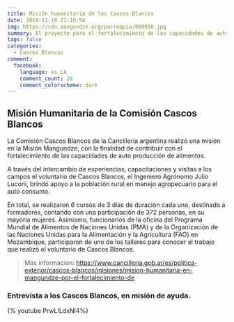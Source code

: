 ```yaml
---
title: Misión humanitaria de los Cascos Blancos
date: 2018-11-18 21:10:54
img: https://cdn.mangundze.org/parroquia/000010.jpg
summary: El proyecto para el fortalecimiento de las capacidades de auto producción de alimentos en Mangundze
tags: false
categories:
  - Cascos Blancos
comment:
  facebook:
    language: es_LA
    comment_count: 20
    comment_colorscheme: dark
---
```

## Misión Humanitaria de la Comisión Cascos Blancos

La Comisión Cascos Blancos de la Cancillería argentina realizó una misión en la Misión Mangundze, con la finalidad de contribuir con el fortalecimiento de las capacidades de auto producción de alimentos. 

A través del intercambio de experiencias, capacitaciones y visitas a los campos el voluntario de Cascos Blancos, el Ingeniero Agrónomo Julio Luconi, brindó apoyo a la población rural en manejo agropecuario para el auto consumo.

En total, se realizaron 6 cursos de 3 días de duración cada uno, destinado a formadores, contando con una participación de 372 personas, en su mayoría mujeres. Asimismo, funcionarios de la oficina del Programa Mundial de Alimentos de Naciones Unidas (PMA) y de la Organización de las Naciones Unidas para la Alimentación y la Agricultura (FAO) en Mozambique, participaron de uno de los talleres para conocer el trabajo que realizó el voluntario de Cascos Blancos.

> Más información: https://www.cancilleria.gob.ar/es/politica-exterior/cascos-blancos/misiones/mision-humanitaria-en-mangundze-por-el-fortalecimiento-de

### Entrevista a los Cascos Blancos, en misión de ayuda.
{% youtube PrwLILdxNI4%}